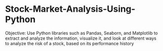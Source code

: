 # Stock-Market-Analysis-Using-Python
Objective: Use Python libraries such as Pandas, Seaborn, and Matplotlib to extract and analyze the information, visualize it, and look at different ways to analyze the risk of a stock, based on its performance history
